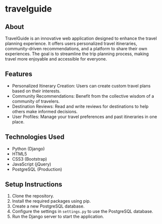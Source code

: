 # travelguide

## About
TravelGuide is an innovative web application designed to enhance the travel planning experience. It offers users personalized travel itineraries, community-driven recommendations, and a platform to share their own experiences. The goal is to streamline the trip planning process, making travel more enjoyable and accessible for everyone.

## Features
- Personalized Itinerary Creation: Users can create custom travel plans based on their interests.
- Community Recommendations: Benefit from the collective wisdom of a community of travelers.
- Destination Reviews: Read and write reviews for destinations to help others make informed decisions.
- User Profiles: Manage your travel preferences and past itineraries in one place.

## Technologies Used
- Python (Django)
- HTML5
- CSS3 (Bootstrap)
- JavaScript (jQuery)
- PostgreSQL (Production)

## Setup Instructions
1. Clone the repository.
2. Install the required packages using pip.
3. Create a new PostgreSQL database.
4. Configure the settings in `settings.py` to use the PostgreSQL database.
5. Run the Django server to start the application.
